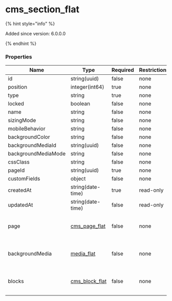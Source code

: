 
# cms_section_flat

{% hint style="info" %}

Added since version: 6.0.0.0

{% endhint %}

### Properties

|Name|Type|Required|Restrictions|Description|
|---|---|---|---|---|
|id|string(uuid)|false|none|none|
|position|integer(int64)|true|none|none|
|type|string|true|none|none|
|locked|boolean|false|none|none|
|name|string|false|none|none|
|sizingMode|string|false|none|none|
|mobileBehavior|string|false|none|none|
|backgroundColor|string|false|none|none|
|backgroundMediaId|string(uuid)|false|none|none|
|backgroundMediaMode|string|false|none|none|
|cssClass|string|false|none|none|
|pageId|string(uuid)|true|none|none|
|customFields|object|false|none|none|
|createdAt|string(date-time)|true|read-only|none|
|updatedAt|string(date-time)|false|read-only|none|
|page|[cms_page_flat](/schema/cms_page_flat)|false|none|Added since version: 6.0.0.0|
|backgroundMedia|[media_flat](/schema/media_flat)|false|none|Added since version: 6.0.0.0|
|blocks|[cms_block_flat](/schema/cms_block_flat)|false|none|Added since version: 6.0.0.0|
